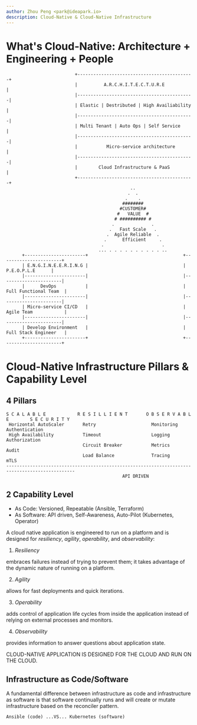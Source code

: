 ```yaml
---
author: Zhou Peng <park@ideapark.io>
description: Cloud-Native & Cloud-Native Infrastructure
---
```


# What's Cloud-Native: Architecture + Engineering + People

~~~
                          +--------------------------------------------+
                          |          A.R.C.H.I.T.E.C.T.U.R.E           |
                          |--------------------------------------------|
                          | Elastic | Destributed | High Availiability |
                          |--------------------------------------------|
                          | Multi Tenant | Auto Ops | Self Service     |
                          |--------------------------------------------|
                          |           Micro-service architecture       |
                          |--------------------------------------------|
                          |        Cloud Infrastructure & PaaS         |
                          +--------------------------------------------+
                                               ..
                                              .  .
                                             .    .
                                            ########
                                           #CUSTOMER#
                                          #   VALUE  #
                                         # ########## #
                                        .              .
                                       .   Fast Scale   .
                                      .  Agile Reliable  .
                                     .      Efficient     .
                                    .                      .
                                   ... . . . . . . . . . . ..
      +-----------------------+                                    +-----------------------+
      | E.N.G.I.N.E.E.R.I.N.G |                                    |      P.E.O.P.L.E      |
      |-----------------------|                                    |-----------------------|
      |      DevOps           |                                    | Full Functional Team  |
      |-----------------------|                                    |-----------------------|
      | Micro-service CI/CD   |                                    | Agile Team            |
      |-----------------------|                                    |-----------------------|
      | Develop Environment   |                                    | Full Stack Engineer   |
      +-----------------------+                                    +-----------------------+
~~~

# Cloud-Native Infrastructure Pillars & Capability Level

## 4 Pillars

~~~
S C A L A B L E            R E S I L L I E N T       O B S E R V A B L E        S E C U R I T Y
 Horizontal AutoScaler       Retry                     Monitoring                 Authentication
 High Availability           Timeout                   Logging                    Authorization
                             Circuit Breaker           Metrics                    Audit
                             Load Balance              Tracing                    mTLS
------------------------------------------------------------------------------------------------
                                            API DRIVEN
~~~

## 2 Capability Level

- As Code: Versioned, Repeatable (Ansible, Terraform)
- As Software: API driven, Self-Awareness, Auto-Pilot (Kubernetes, Operator)

A cloud native application is engineered to run on a platform and is designed
for *resiliency*, *agility*, *operability*, and *observability*:

1. *Resiliency*

embraces failures instead of trying to prevent them; it takes advantage of the
dynamic nature of running on a platform.

2. *Agility*

allows for fast deployments and quick iterations.

3. *Operability*

adds control of application life cycles from inside the application instead of
relying on external processes and monitors.

4. *Observability*

provides information to answer questions about application state.

CLOUD-NATIVE APPLICATION IS DESIGNED FOR THE CLOUD AND RUN ON THE CLOUD.

## Infrastructure as Code/Software

A fundamental difference between infrastructure as code and infrastructure as
software is that software continually runs and will create or mutate
infrastructure based on the reconciler pattern.

    Ansible (code) ...VS... Kubernetes (software)

